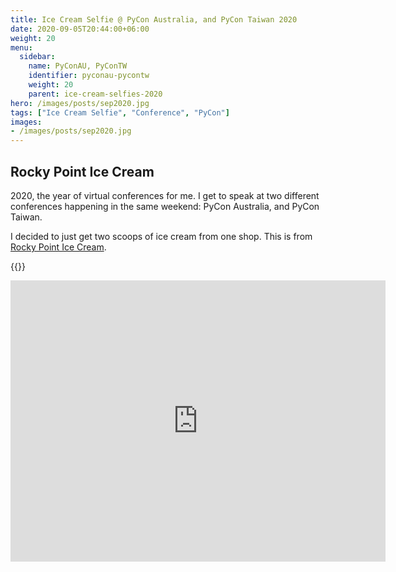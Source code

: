 ```yaml
---
title: Ice Cream Selfie @ PyCon Australia, and PyCon Taiwan 2020
date: 2020-09-05T20:44:00+06:00
weight: 20
menu:
  sidebar:
    name: PyConAU, PyConTW
    identifier: pyconau-pycontw
    weight: 20
    parent: ice-cream-selfies-2020
hero: /images/posts/sep2020.jpg
tags: ["Ice Cream Selfie", "Conference", "PyCon"]
images:
- /images/posts/sep2020.jpg
---
```


## Rocky Point Ice Cream

2020, the year of virtual conferences for me. I get to speak at two different
conferences happening in the same weekend: PyCon Australia, and PyCon Taiwan.

I decided to just get two scoops of ice cream from one shop. This is from
[Rocky Point Ice Cream](https://rockypointicecream.com/).

{{<tweet user="mariatta" id="1302442539258015745">}}

<iframe src="https://www.google.com/maps/embed?pb=!1m18!1m12!1m3!1d2606.310672816399!2d-122.92178218783295!3d49.21363497552176!2m3!1f0!2f0!3f0!3m2!1i1024!2i768!4f13.1!3m3!1m2!1s0x5486771ef3c7ab61%3A0xe51d425aa87acb70!2sRocky%20Point%20Ice%20Cream!5e0!3m2!1sen!2sca!4v1692163835825!5m2!1sen!2sca" width="600" height="450" style="border:0;" allowfullscreen="" loading="lazy" referrerpolicy="no-referrer-when-downgrade"></iframe>

